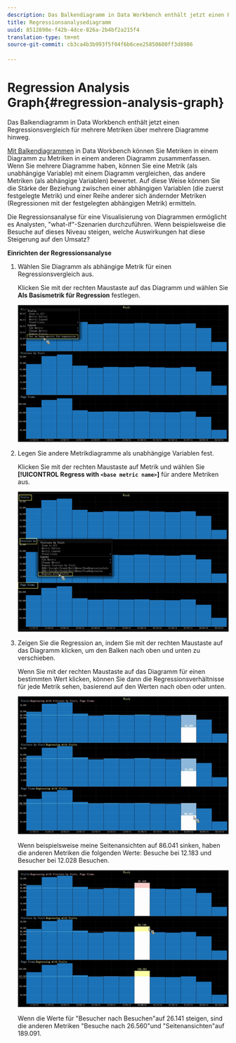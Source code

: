 ```yaml
---
description: Das Balkendiagramm in Data Workbench enthält jetzt einen Regressionsvergleich für mehrere Metriken über mehrere Diagramme hinweg.
title: Regressionsanalysediagramm
uuid: 8512890e-f42b-4dce-826a-2b4bf2a215f4
translation-type: tm+mt
source-git-commit: cb3ca4b3b993f5f04f6b6cee25850600ff3d8986

---
```



# Regression Analysis Graph{#regression-analysis-graph}

Das Balkendiagramm in Data Workbench enthält jetzt einen Regressionsvergleich für mehrere Metriken über mehrere Diagramme hinweg.

[Mit Balkendiagrammen](https://docs.adobe.com/content/help/en/data-workbench/using/client/analysis-visualizations/graphs/c-graphs.html) in Data Workbench können Sie Metriken in einem Diagramm zu Metriken in einem anderen Diagramm zusammenfassen. Wenn Sie mehrere Diagramme haben, können Sie eine Metrik (als unabhängige Variable) mit einem Diagramm vergleichen, das andere Metriken (als abhängige Variablen) bewertet. Auf diese Weise können Sie die Stärke der Beziehung zwischen einer abhängigen Variablen (die zuerst festgelegte Metrik) und einer Reihe anderer sich ändernder Metriken (Regressionen mit der festgelegten abhängigen Metrik) ermitteln.

Die Regressionsanalyse für eine Visualisierung von Diagrammen ermöglicht es Analysten, &quot;what-if&quot;-Szenarien durchzuführen. Wenn beispielsweise die Besuche auf dieses Niveau steigen, welche Auswirkungen hat diese Steigerung auf den Umsatz?

**Einrichten der Regressionsanalyse**

1. Wählen Sie Diagramm als abhängige Metrik für einen Regressionsvergleich aus.

   Klicken Sie mit der rechten Maustaste auf das Diagramm und wählen Sie **Als Basismetrik für Regression** festlegen.

   ![](assets/c_graph_regression_1.png)

1. Legen Sie andere Metrikdiagramme als unabhängige Variablen fest.

   Klicken Sie mit der rechten Maustaste auf Metrik und wählen Sie **[!UICONTROL Regress with `<base metric name>`]** für andere Metriken aus.

   ![](assets/c_graph_regression.png)

1. Zeigen Sie die Regression an, indem Sie mit der rechten Maustaste auf das Diagramm klicken, um den Balken nach oben und unten zu verschieben.

   Wenn Sie mit der rechten Maustaste auf das Diagramm für einen bestimmten Wert klicken, können Sie dann die Regressionsverhältnisse für jede Metrik sehen, basierend auf den Werten nach oben oder unten.

   ![](assets/c_graph_regression_2.png)

   Wenn beispielsweise meine Seitenansichten auf 86.041 sinken, haben die anderen Metriken die folgenden Werte: Besuche bei 12.183 und Besucher bei 12.028 Besuchen.

   ![](assets/c_graph_regression_3.png)

   Wenn die Werte für &quot;Besucher nach Besuchen&quot;auf 26.141 steigen, sind die anderen Metriken &quot;Besuche nach 26.560&quot;und &quot;Seitenansichten&quot;auf 189.091.

